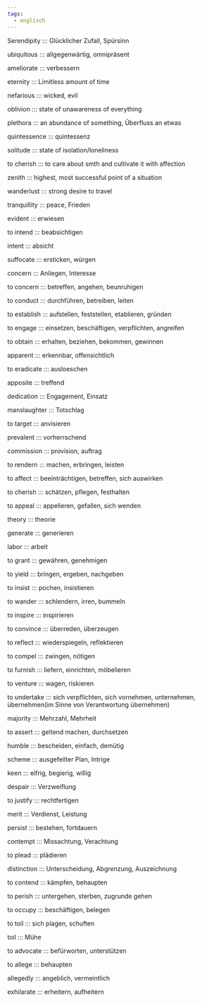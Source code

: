 ```yaml
---
tags:
  - englisch
---
```

Serendipity ::: Glücklicher Zufall, Spürsinn
<!--SR:!2024-09-30,4,297!2024-10-17,18,304-->

<!--SR:!2024-10-02,68,312-->

ubiquitous ::: allgegenwärtig, omnipräsent
<!--SR:!2024-09-30,4,297!2024-10-15,16,290-->

<!--SR:!2025-06-01,251,330-->

ameliorate ::: verbessern
<!--SR:!2024-09-30,4,297!2024-10-14,15,304-->

<!--SR:!2024-10-05,19,382-->

eternity ::: Limitless amount of time
<!--SR:!2024-10-13,14,304!2024-09-30,4,297-->

<!--SR:!2025-05-23,245,332-->

nefarious ::: wicked, evil
<!--SR:!2024-10-15,16,304!2024-09-30,4,297-->

<!--SR:!2024-10-02,68,312-->

oblivion ::: state of unawareness of everything
<!--SR:!2024-10-14,15,290!2024-09-30,4,297-->

<!--SR:!2025-02-19,164,312-->

plethora ::: an abundance of something, Überfluss an etwas
<!--SR:!2024-10-13,14,290!2024-09-30,4,297-->

<!--SR:!2024-10-04,67,317-->

quintessence ::: quintessenz
<!--SR:!2024-10-15,16,304!2024-09-30,4,297-->

<!--SR:!2025-05-26,249,332-->

solitude ::: state of isolation/loneliness
<!--SR:!2024-09-30,4,297!2024-10-12,13,290-->

<!--SR:!2025-05-09,235,330-->

to cherish ::: to care about smth and cultivate it with affection
<!--SR:!2024-09-30,4,297!2024-10-13,14,290-->

<!--SR:!2025-06-17,266,337-->

zenith ::: highest, most successful point of a situation
<!--SR:!2024-09-30,4,297!2024-10-13,14,290-->

<!--SR:!2025-04-13,210,325-->

wanderlust ::: strong desire to travel
<!--SR:!2024-10-16,17,304!2024-09-30,4,297-->

<!--SR:!2025-06-07,257,337-->

tranquillity ::: peace, Frieden
<!--SR:!2024-09-30,4,297!2024-10-14,15,304-->

<!--SR:!2025-03-30,202,312-->

evident ::: erwiesen
<!--SR:!2024-10-12,13,290!2024-09-30,4,297-->

<!--SR:!2024-10-26,71,352-->

to intend ::: beabsichtigen
<!--SR:!2024-10-17,18,304!2024-09-30,4,297-->

<!--SR:!2024-10-21,68,352-->

intent ::: absicht
<!--SR:!2024-10-13,14,290!2024-09-30,4,306-->

<!--SR:!2024-10-20,67,352-->

suffocate ::: ersticken, würgen
<!--SR:!2024-10-16,17,290!2024-09-30,4,297-->

<!--SR:!2024-10-27,72,352-->

concern ::: Anliegen, Interesse
<!--SR:!2024-10-15,16,290!2024-09-30,4,297-->

<!--SR:!2024-10-10,55,318-->

to concern ::: betreffen, angehen, beunruhigen
<!--SR:!2024-09-30,4,297!2024-10-15,16,304-->

<!--SR:!2024-12-15,98,318-->

to conduct ::: durchführen, betreiben, leiten
<!--SR:!2024-09-30,4,297!2024-10-16,17,304-->

<!--SR:!2024-10-10,59,332-->

to establish ::: aufstellen, feststellen, etablieren, gründen
<!--SR:!2024-10-14,15,304!2024-09-30,4,297-->

<!--SR:!2025-01-21,134,358-->

to engage ::: einsetzen, beschäftigen, verpflichten, angreifen
<!--SR:!2024-09-30,2,230!2024-09-30,4,297-->

<!--SR:!2024-10-04,26,272-->

to obtain ::: erhalten, beziehen, bekommen, gewinnen
<!--SR:!2024-09-30,4,306!2024-10-16,17,304-->

<!--SR:!2024-11-16,54,312-->

apparent ::: erkennbar, offensichtlich
<!--SR:!2024-09-30,4,297!2024-10-16,17,290-->

<!--SR:!2024-10-12,59,332-->

to eradicate ::: ausloeschen
<!--SR:!2024-09-30,4,297!2024-10-16,17,290-->

<!--SR:!2024-10-06,19,382-->

apposite ::: treffend
<!--SR:!2024-10-14,15,304!2024-09-30,4,297-->

<!--SR:!2024-10-09,19,364-->

dedication ::: Engagement, Einsatz
<!--SR:!2024-10-16,17,304!2024-09-30,4,297-->

<!--SR:!2024-10-01,15,363-->

manslaughter ::: Totschlag
<!--SR:!2024-09-30,4,297!2024-10-16,17,304-->

<!--SR:!2024-10-09,22,383-->

to target ::: anvisieren
<!--SR:!2024-10-13,14,290!2024-09-30,4,306-->

<!--SR:!2024-10-13,23,384-->

prevalent ::: vorherrschend
<!--SR:!2024-10-13,14,304!2024-09-30,4,297-->

<!--SR:!2024-10-24,31,384-->

commission ::: provision, auftrag
<!--SR:!2024-10-13,14,304!2024-10-01,4,277-->

<!--SR:!2024-10-07,56,338-->

to rendern ::: machen, erbringen, leisten
<!--SR:!2024-09-30,4,297!2024-10-16,17,304-->

<!--SR:!2024-12-03,86,357-->

to affect ::: beeinträchtigen, betreffen, sich auswirken
<!--SR:!2024-10-16,17,304!2024-09-30,4,297-->

<!--SR:!2024-11-10,85,352-->

to cherish ::: schätzen, pflegen, festhalten
<!--SR:!2024-09-30,4,306!2024-10-14,15,304-->

<!--SR:!2024-10-27,72,352-->

to appeal ::: appelieren, gefallen, sich wenden
<!--SR:!2024-10-17,18,304!2024-09-30,4,297-->

<!--SR:!2024-12-08,90,318-->

theory ::: theorie
<!--SR:!2024-10-17,18,304!2024-09-30,4,297-->

<!--SR:!2024-12-04,87,368-->

generate ::: generieren
<!--SR:!2024-10-09,10,270!2024-09-30,4,297-->

<!--SR:!2024-12-13,95,368-->

labor ::: arbeit
<!--SR:!2024-09-30,4,297!2024-10-15,16,304-->

<!--SR:!2024-12-12,95,368-->

to grant ::: gewähren, genehmigen
<!--SR:!2024-10-09,10,297!2024-09-29,4,284-->

<!--SR:!2024-11-03,78,358-->

to yield ::: bringen, ergeben, nachgeben
<!--SR:!2024-10-16,17,290!2024-09-30,4,297-->

<!--SR:!2024-10-24,45,298-->

to insist ::: pochen, insistieren
<!--SR:!2024-10-15,16,304!2024-09-30,4,297-->

<!--SR:!2024-12-06,89,358-->

to wander ::: schlendern, irren, bummeln
<!--SR:!2024-09-30,4,306!2024-10-13,14,290-->

<!--SR:!2024-10-30,75,358-->

to inspire ::: inspirieren
<!--SR:!2024-09-30,4,297!2024-10-14,15,304-->

<!--SR:!2024-11-08,83,358-->

to convince ::: überreden, überzeugen
<!--SR:!2024-09-30,4,297!2024-10-15,16,290-->

<!--SR:!2024-12-06,88,368-->

to reflect ::: wiederspiegeln, reflektieren
<!--SR:!2024-09-30,4,297!2024-10-17,18,304-->

<!--SR:!2024-12-10,92,358-->

to compel ::: zwingen, nötigen
<!--SR:!2024-09-30,4,297!2024-10-17,18,304-->

<!--SR:!2024-09-26,47,338-->

to furnish ::: liefern, einrichten, möbelieren
<!--SR:!2024-10-15,16,304!2024-09-30,4,306-->

<!--SR:!2024-11-28,81,368-->

to venture ::: wagen, riskieren
<!--SR:!2024-10-01,4,308!2024-10-10,11,284-->

<!--SR:!2024-11-28,80,368-->

to undertake ::: sich verpflichten, sich vornehmen, unternehmen, übernehmen(im Sinne von Verantwortung übernehmen)
<!--SR:!2024-10-09,10,284!2024-09-30,4,297-->

<!--SR:!2024-12-04,82,278-->

majority ::: Mehrzahl, Mehrheit
<!--SR:!2024-09-30,4,297!2024-10-17,18,304-->

<!--SR:!2024-12-02,85,368-->

to assert ::: geltend machen, durchsetzen
<!--SR:!2024-10-15,16,304!2024-09-30,4,297-->

<!--SR:!2024-09-27,10,278-->

humble ::: bescheiden, einfach, demütig
<!--SR:!2024-10-01,4,277!2024-10-17,18,304-->

<!--SR:!2024-11-02,77,358-->

scheme ::: ausgefeilter Plan, Intrige
<!--SR:!2024-09-30,4,297!2024-10-14,15,290-->

<!--SR:!2024-11-29,82,368-->

keen ::: eifrig, begierig, willig
<!--SR:!2024-10-16,17,304!2024-09-30,4,297-->

<!--SR:!2025-01-17,130,348-->

despair ::: Verzweiflung
<!--SR:!2024-10-13,14,290!2024-09-30,4,306-->

<!--SR:!2024-11-27,79,368-->

to justify ::: rechtfertigen
<!--SR:!2024-09-30,4,297!2024-10-15,16,304-->

<!--SR:!2024-12-01,84,368-->

merit ::: Verdienst, Leistung
<!--SR:!2024-10-17,18,304!2024-09-30,4,306-->

<!--SR:!2024-11-07,60,348-->

persist ::: bestehen, fortdauern
<!--SR:!2024-10-17,18,304!2024-09-30,4,297-->

<!--SR:!2024-11-01,76,358-->

contempt ::: Missachtung, Verachtung
<!--SR:!2024-10-14,15,304!2024-09-30,4,306-->

<!--SR:!2025-03-31,189,348-->

to plead ::: plädieren
<!--SR:!2024-09-30,4,297!2024-10-14,15,290-->

<!--SR:!2024-12-09,92,358-->

distinction ::: Unterscheidung, Abgrenzung, Auszeichnung
<!--SR:!2024-09-30,4,297!2024-10-16,17,304-->

<!--SR:!2025-04-10,199,358-->

to contend ::: kämpfen, behaupten
<!--SR:!2024-10-01,4,307!2024-10-08,9,270-->

<!--SR:!2024-12-02,85,368-->

to perish ::: untergehen, sterben, zugrunde gehen
<!--SR:!2024-09-30,4,297!2024-10-14,15,290-->

<!--SR:!2024-10-19,25,328-->

to occupy ::: beschäftigen, belegen
<!--SR:!2024-10-13,14,304!2024-09-30,4,297-->

<!--SR:!2024-11-02,77,358-->

to toil ::: sich plagen, schuften
<!--SR:!2024-10-13,14,290!2024-09-30,4,306-->

<!--SR:!2024-11-15,67,338-->

toil ::: Mühe
<!--SR:!2024-09-30,4,306!2024-10-13,14,290-->

<!--SR:!2024-12-02,85,358-->

to advocate ::: befürworten, unterstützen
<!--SR:!2024-09-30,4,297!2024-10-15,16,304-->

<!--SR:!2024-11-22,75,368-->

to allege ::: behaupten
<!--SR:!2024-09-30,4,297!2024-10-14,15,304-->

<!--SR:!2024-12-12,94,368-->

allegedly ::: angeblich, vermeintlich
<!--SR:!2024-09-30,4,297!2024-10-13,14,290-->

<!--SR:!2024-10-01,48,348-->

exhilarate ::: erheitern, aufheitern
<!--SR:!2024-10-10,11,284!2024-09-30,4,297-->

<!--SR:!2024-10-25,32,385-->

